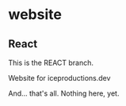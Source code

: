 # website

## React

This is the REACT branch.

Website for iceproductions.dev

And... that's all. Nothing here, yet.
